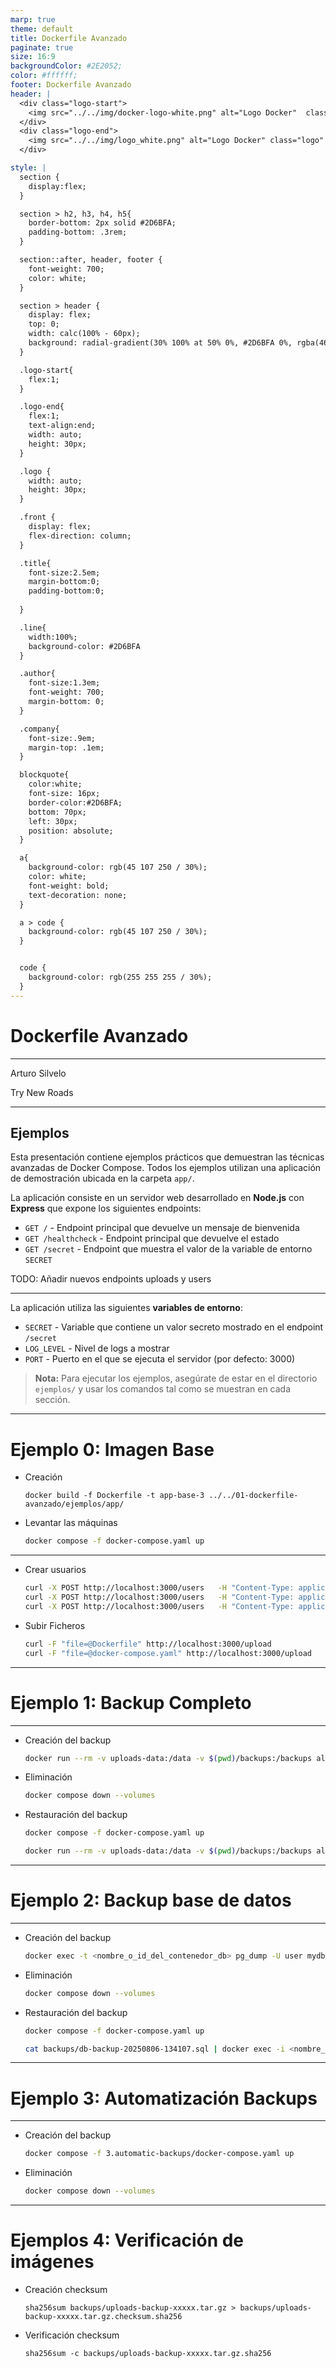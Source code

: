 ```yaml
---
marp: true
theme: default
title: Dockerfile Avanzado
paginate: true
size: 16:9
backgroundColor: #2E2052;
color: #ffffff;
footer: Dockerfile Avanzado
header: |
  <div class="logo-start">
    <img src="../../img/docker-logo-white.png" alt="Logo Docker"  class="logo"/>
  </div>
  <div class="logo-end">
    <img src="../../img/logo_white.png" alt="Logo Docker" class="logo" />
  </div>

style: |
  section {
    display:flex;
  }

  section > h2, h3, h4, h5{
    border-bottom: 2px solid #2D6BFA;
    padding-bottom: .3rem;
  }

  section::after, header, footer {
    font-weight: 700;
    color: white;
  }

  section > header {
    display: flex;
    top: 0;
    width: calc(100% - 60px);
    background: radial-gradient(30% 100% at 50% 0%, #2D6BFA 0%, rgba(46, 32, 82, 0.00) 100%);
  }

  .logo-start{
    flex:1;
  }

  .logo-end{
    flex:1;
    text-align:end;
    width: auto;
    height: 30px;
  }

  .logo {
    width: auto;
    height: 30px;
  }

  .front {
    display: flex;
    flex-direction: column;
  }

  .title{
    font-size:2.5em;
    margin-bottom:0;
    padding-bottom:0;
    
  }

  .line{
    width:100%;
    background-color: #2D6BFA
  }

  .author{
    font-size:1.3em;
    font-weight: 700;
    margin-bottom: 0;
  }

  .company{
    font-size:.9em;
    margin-top: .1em;
  }

  blockquote{
    color:white;
    font-size: 16px;
    border-color:#2D6BFA;
    bottom: 70px;
    left: 30px;
    position: absolute;
  }

  a{
    background-color: rgb(45 107 250 / 30%);
    color: white;
    font-weight: bold;
    text-decoration: none;
  }

  a > code {
    background-color: rgb(45 107 250 / 30%);
  }


  code {
    background-color: rgb(255 255 255 / 30%);
  }
---
```


  <!-- _paginate: skip -->

  <div class="front">
    <h1 class="title"> Dockerfile Avanzado </h1>
    <hr class="line"/>
    <p class="author">Arturo Silvelo</p>
    <p class="company">Try New Roads</p>
  </div>

---

## Ejemplos

Esta presentación contiene ejemplos prácticos que demuestran las técnicas avanzadas de Docker Compose. Todos los ejemplos utilizan una aplicación de demostración ubicada en la carpeta `app/`.

La aplicación consiste en un servidor web desarrollado en **Node.js** con **Express** que expone los siguientes endpoints:

- `GET /` - Endpoint principal que devuelve un mensaje de bienvenida
- `GET /healthcheck` - Endpoint principal que devuelve el estado
- `GET /secret` - Endpoint que muestra el valor de la variable de entorno `SECRET`

TODO: Añadir nuevos endpoints uploads y users

---

La aplicación utiliza las siguientes **variables de entorno**:

- `SECRET` - Variable que contiene un valor secreto mostrado en el endpoint `/secret`
- `LOG_LEVEL` - Nivel de logs a mostrar
- `PORT` - Puerto en el que se ejecuta el servidor (por defecto: 3000)

> **Nota:** Para ejecutar los ejemplos, asegúrate de estar en el directorio `ejemplos/` y usar los comandos tal como se muestran en cada sección.

---

# Ejemplo 0: Imagen Base

- Creación

  ```
  docker build -f Dockerfile -t app-base-3 ../../01-dockerfile-avanzado/ejemplos/app/
  ```

- Levantar las máquinas

  ```bash
  docker compose -f docker-compose.yaml up
  ```

---

- Crear usuarios

  ```bash
  curl -X POST http://localhost:3000/users   -H "Content-Type: application/json"   -d '{"name":"Ana García","email":"ana@example.com"}'
  curl -X POST http://localhost:3000/users   -H "Content-Type: application/json"   -d '{"name":"Marta López","email":"marta.lopez@correo.org"}'
  curl -X POST http://localhost:3000/users   -H "Content-Type: application/json"   -d '{"name":"Luis Pérez","email":"luisperez@email.com"}'
  ```

- Subir Ficheros

  ```bash
  curl -F "file=@Dockerfile" http://localhost:3000/upload
  curl -F "file=@docker-compose.yaml" http://localhost:3000/upload
  ```

---

# Ejemplo 1: Backup Completo

---

- Creación del backup

  ```bash
  docker run --rm -v uploads-data:/data -v $(pwd)/backups:/backups alpine tar czvf /backups/uploads-backup-$(date +%Y%m%d-%H%M%S).tar.gz -C /data .
  ```

- Eliminación

  ```bash
  docker compose down --volumes
  ```

- Restauración del backup

  ```bash
  docker compose -f docker-compose.yaml up

  docker run --rm -v uploads-data:/data -v $(pwd)/backups:/backups alpine sh -c "tar xzvf /backups/uploads-backup-xxxx-xxx.tar -C /data"
  ```

---

# Ejemplo 2: Backup base de datos

---

- Creación del backup

  ```bash
  docker exec -t <nombre_o_id_del_contenedor_db> pg_dump -U user mydb > backups/db-backup-$(date +%Y%m%d-%H%M%S).sql
  ```

- Eliminación

  ```bash
  docker compose down --volumes
  ```

- Restauración del backup

  ```bash
  docker compose -f docker-compose.yaml up

  cat backups/db-backup-20250806-134107.sql | docker exec -i <nombre_contenedor_db> psql -U user mydb
  ```

---

# Ejemplo 3: Automatización Backups

---

- Creación del backup

  ```bash
  docker compose -f 3.automatic-backups/docker-compose.yaml up
  ```

- Eliminación

  ```bash
  docker compose down --volumes
  ```

---

# Ejemplos 4: Verificación de imágenes

- Creación checksum

  ```
  sha256sum backups/uploads-backup-xxxxx.tar.gz > backups/uploads-backup-xxxxx.tar.gz.checksum.sha256
  ```

- Verificación checksum
  ```
  sha256sum -c backups/uploads-backup-xxxxx.tar.gz.sha256
  ```
